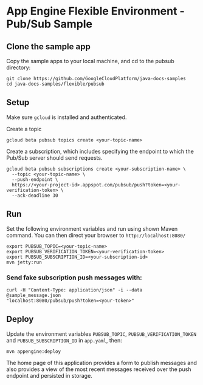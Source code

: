 # App Engine Flexible Environment - Pub/Sub Sample

## Clone the sample app

Copy the sample apps to your local machine, and cd to the pubsub directory:

```
git clone https://github.com/GoogleCloudPlatform/java-docs-samples
cd java-docs-samples/flexible/pubsub
```

## Setup

Make sure `gcloud` is installed and authenticated.

Create a topic
```
gcloud beta pubsub topics create <your-topic-name>
```

Create a subscription, which includes specifying the endpoint to which the Pub/Sub server should send requests.
```
gcloud beta pubsub subscriptions create <your-subscription-name> \
  --topic <your-topic-name> \
  --push-endpoint \
  https://<your-project-id>.appspot.com/pubsub/push?token=<your-verification-token> \
  --ack-deadline 30
```
## Run

Set the following environment variables and run using shown Maven command. You can then
direct your browser to `http://localhost:8080/`

```
export PUBSUB_TOPIC=<your-topic-name>
export PUBSUB_VERIFICATION_TOKEN=<your-verification-token>
export PUBSUB_SUBSCRIPTION_ID=<your-subscription-id>
mvn jetty:run
```


### Send fake subscription push messages with:

```
curl -H "Content-Type: application/json" -i --data @sample_message.json
"localhost:8080/pubsub/push?token=<your-token>"
```

## Deploy

Update the environment variables `PUBSUB_TOPIC`, `PUBSUB_VERIFICATION_TOKEN` and `PUBSUB_SUBSCRIPTION_ID` in `app.yaml`,
then:

```
mvn appengine:deploy
```

The home page of this application provides a form to publish messages and also provides a view of the most recent messages
received over the push endpoint and persisted in storage.